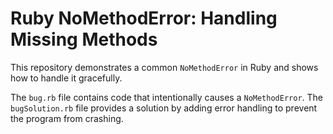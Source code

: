 # Ruby NoMethodError: Handling Missing Methods

This repository demonstrates a common `NoMethodError` in Ruby and shows how to handle it gracefully.

The `bug.rb` file contains code that intentionally causes a `NoMethodError`. The `bugSolution.rb` file provides a solution by adding error handling to prevent the program from crashing.